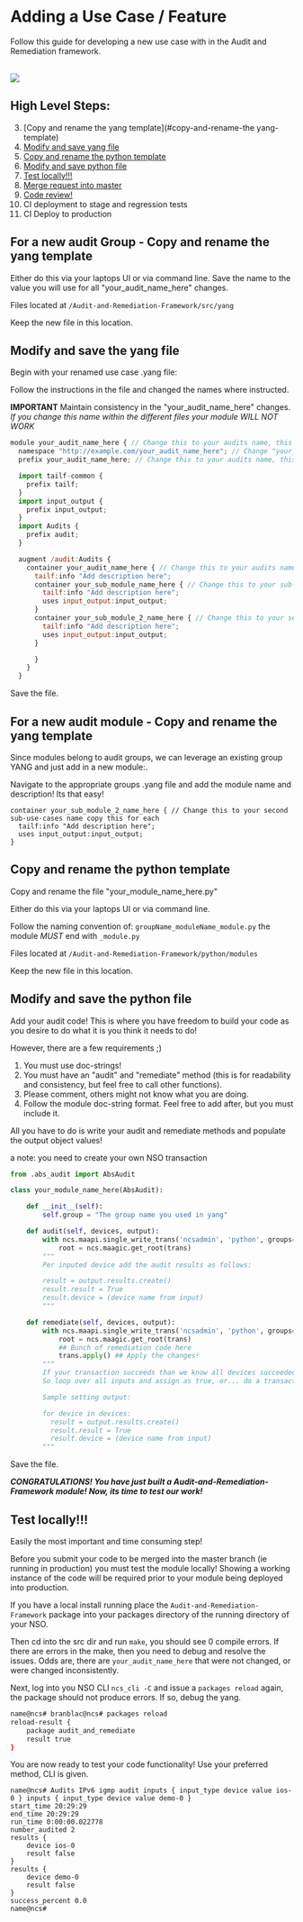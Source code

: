 # Adding a Use Case / Feature

Follow this guide for developing a new use case with in the Audit and Remediation framework.

<br>

<img src="https://cdn.meme.am/cache/instances/folder832/500x/72340832/coffee-pentagram-its-time-to-code.jpg">

<br>


## High Level Steps:

3. [Copy and rename the yang template](#copy-and-rename-the yang-template)
4. [Modify and save yang file](#modify-and-save-yang-file)
5. [Copy and rename the python template](#copy-and-rename-the-python-template)
6. [Modify and save python file](#modify-and-save-python-file)
9. [Test locally!!!](#test-locally!!!)
10. [Merge request into master](#merge-request-into-master)
11. [Code review!](#code-review!)
12. CI deployment to stage and regression tests
13. CI Deploy to production




## For a new audit Group -  Copy and rename the yang template

Either do this via your laptops UI or via command line. Save the name to the value you will use for all "your_audit_name_here" changes.

Files located at `/Audit-and-Remediation-Framework/src/yang`

Keep the new file in this location.

## Modify and save the yang file

Begin with your renamed use case .yang file:

Follow the instructions in the file and changed the names where instructed.

**IMPORTANT**
Maintain consistency in the "your_audit_name_here" changes. *If you change this name within the different files your module WILL NOT WORK*

```javascript
module your_audit_name_here { // Change this to your audits name, this needs to be the same everywhere
  namespace "http://example.com/your_audit_name_here"; // Change "your_audit_name_here" to your audits name, this needs to be the same everywhere
  prefix your_audit_name_here; // Change this to your audits name, this needs to be the same everywhere

  import tailf-common {
    prefix tailf;
  }
  import input_output {
    prefix input_output;
  }
  import Audits {
    prefix audit;
  }

  augment /audit:Audits {
    container your_audit_name_here { // Change this to your audits name, this needs to be the same everywhere
      tailf:info "Add description here";
      container your_sub_module_name_here { // Change this to your sub-use-cases name copy this for each new use case
        tailf:info "Add description here";
        uses input_output:input_output;
      }
      container your_sub_module_2_name_here { // Change this to your second sub-use-cases name copy this for each new use case
        tailf:info "Add description here";
        uses input_output:input_output;
      }

      }
    }
  }

```

Save the file.

## For a new audit module -  Copy and rename the yang template

Since modules belong to audit groups, we can leverage an existing group YANG and just add in a new module:.

Navigate to the appropriate groups .yang file and add the module name and description! Its that easy!

```
container your_sub_module_2_name_here { // Change this to your second sub-use-cases name copy this for each
  tailf:info "Add description here";
  uses input_output:input_output;
}
```


## Copy and rename the python template

Copy and rename the file  "your_module_name_here.py"

Either do this via your laptops UI or via command line.

Follow the naming convention of:
`groupName_moduleName_module.py` the module *MUST* end with `_module.py`


Files located at `/Audit-and-Remediation-Framework/python/modules`

Keep the new file in this location.

## Modify and save the python file

Add your audit code! This is where you have freedom to build your code as you desire to do what it is you think it needs to do!

However, there are a few requirements ;)

1. You must use doc-strings!
2. You must have an "audit" and "remediate" method (this is for readability and consistency, but feel free to call other functions).
3. Please comment, others might not know what you are doing.
4. Follow the module doc-string format. Feel free to add after, but you must include it.

All you have to do is write your audit and remediate methods and populate the output object values!

a note: you need to create your own NSO transaction

```python
from .abs_audit import AbsAudit

class your_module_name_here(AbsAudit):

    def __init__(self):
        self.group = "The group name you used in yang"

    def audit(self, devices, output):
        with ncs.maapi.single_write_trans('ncsadmin', 'python', groups=['ncsadmin']) as trans:
            root = ncs.maagic.get_root(trans)
        """
        Per inputed device add the audit results as follows:

        result = output.results.create()
        result.result = True
        result.device = (device name from input)
        """

    def remediate(self, devices, output):
        with ncs.maapi.single_write_trans('ncsadmin', 'python', groups=['ncsadmin']) as trans:
            root = ncs.maagic.get_root(trans)
            ## Bunch of remediation code here
            trans.apply() ## Apply the changes!
        """
        If your transaction succeeds than we know all devices succeeded :)
        So loop over all inputs and assign as true, or... do a transaction per device (warning, that is very slow!)

        Sample setting output:

        for device in devices:
          result = output.results.create()
          result.result = True
          result.device = (device name from input)
        """
```


Save the file.

***CONGRATULATIONS! You have just built a Audit-and-Remediation-Framework module! Now, its time to test our work!***

## Test locally!!!

Easily the most important and time consuming step!

Before you submit your code to be merged into the master branch (ie running in production) you must test the module locally! Showing a working instance of the code will be required prior to your module being deployed into production.

If you have a local install running place the `Audit-and-Remediation-Framework` package into your packages directory of the running directory of your NSO.

Then cd into the src dir and run `make`, you should see 0 compile errors. If there are errors in the make, then you need to debug and resolve the issues. Odds are, there are `your_audit_name_here` that were not changed, or were changed inconsistently.

Next, log into you NSO CLI `ncs_cli -C` and issue a `packages reload` again, the package should not produce errors. If so, debug the yang.

```bash
name@ncs# branblac@ncs# packages reload
reload-result {
    package audit_and_remediate
    result true
}
```

You are now ready to test your code functionality! Use your preferred method, CLI is given.

```
name@ncs# Audits IPv6 igmp audit inputs { input_type device value ios-0 } inputs { input_type device value demo-0 }
start_time 20:29:29
end_time 20:29:29
run_time 0:00:00.022778
number_audited 2
results {
    device ios-0
    result false
}
results {
    device demo-0
    result false
}
success_percent 0.0
name@ncs#

```
